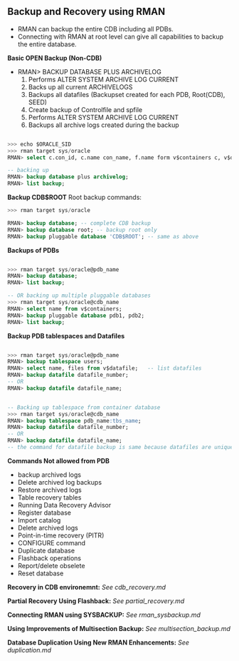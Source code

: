 ## Backup and Recovery using RMAN

- RMAN can backup the entire CDB including all PDBs.
- Connecting with RMAN at root level can give all capabilities to backup the entire database.

**Basic OPEN Backup (Non-CDB)**
- RMAN> BACKUP DATABASE PLUS ARCHIVELOG
    1. Performs ALTER SYSTEM ARCHIVE LOG CURRENT
    2. Backs up all current ARCHIVELOGS 
    3. Backups all datafiles (Backupset created for each PDB, Root(CDB), SEED)
    4. Create backup of Controlfile and spfile
    5. Performs ALTER SYSTEM ARCHIVE LOG CURRENT
    6. Backups all archive logs created during the backup

```SQL

>>> echo $ORACLE_SID
>>> rman target sys/oracle
RMAN> select c.con_id, c.name con_name, f.name form v$containers c, v$datafile f where c.con_id=f.con_id order by 1, 3;

-- backing up
RMAN> backup database plus archivelog;
RMAN> list backup;

```

**Backup CDB$ROOT**
Root backup commands:
```SQL
>>> rman target sys/oracle

RMAN> backup database; -- complete CDB backup
RMAN> backup database root; -- backup root only
RMAN> backup pluggable database 'CDB$ROOT'; -- same as above

```

**Backups of PDBs**
```SQL

>>> rman target sys/oracle@pdb_name
RMAN> backup database;
RMAN> list backup;

-- OR backing up multiple pluggable databases
>>> rman target sys/oracle@cdb_name
RMAN> select name from v$containers;
RMAN> backup pluggable database pdb1, pdb2;
RMAN> list backup;

```

**Backup PDB tablespaces and Datafiles**
```SQL

>>> rman target sys/oracle@pdb_name
RMAN> backup tablespace users;
RMAN> select name, files from v$datafile;   -- list datafiles
RMAN> backup datafile datafile_number;
-- OR
RMAN> backup datafile datafile_name;


-- Backing up tablespace from container database
>>> rman target sys/oracle@cdb_name
RMAN> backup tablespace pdb_name:tbs_name;
RMAN> backup datafile datafile_number;
-- OR
RMAN> backup datafile datafile_name;
-- the command for datafile backup is same because datafiles are unique
```

**Commands Not allowed from PDB**
- backup archived logs
- Delete archived log backups
- Restore archived logs
- Table recovery tables
- Running Data Recovery Advisor
- Register database
- Import catalog
- Delete archived logs
- Point-in-time recovery (PITR)
- CONFIGURE command
- Duplicate database
- Flashback operations
- Report/delete obselete
- Reset database


**Recovery in CDB environemnt:** *See cdb_recovery.md*

**Partial Recovery Using Flashback:** *See partial_recovery.md*

**Connecting RMAN using SYSBACKUP:** *See rman_sysbackup.md*

**Using Improvements of Multisection Backup:** *See multisection_backup.md*

**Database Duplication Using New RMAN Enhancements:** *See duplication.md*